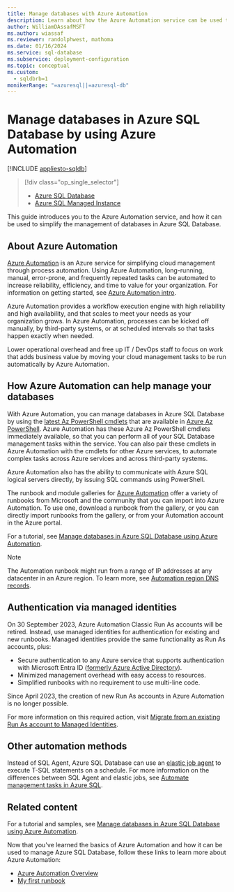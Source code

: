 ```yaml
---
title: Manage databases with Azure Automation
description: Learn about how the Azure Automation service can be used to manage Azure SQL Database at scale.
author: WilliamDAssafMSFT
ms.author: wiassaf
ms.reviewer: randolphwest, mathoma
ms.date: 01/16/2024
ms.service: sql-database
ms.subservice: deployment-configuration
ms.topic: conceptual
ms.custom:
  - sqldbrb=1
monikerRange: "=azuresql||=azuresql-db"
---
```


# Manage databases in Azure SQL Database by using Azure Automation

[!INCLUDE [appliesto-sqldb](../includes/appliesto-sqldb.md)]

> [!div class="op_single_selector"]
> * [Azure SQL Database](automation-manage.md?view=azuresql-db&preserve-view=true)
> * [Azure SQL Managed Instance](../managed-instance/automation-manage.md?view=azuresql-mi&preserve-view=true)

This guide introduces you to the Azure Automation service, and how it can be used to simplify the management of databases in Azure SQL Database.

## About Azure Automation

[Azure Automation](https://azure.microsoft.com/services/automation/) is an Azure service for simplifying cloud management through process automation. Using Azure Automation, long-running, manual, error-prone, and frequently repeated tasks can be automated to increase reliability, efficiency, and time to value for your organization. For information on getting started, see [Azure Automation intro](/azure/automation/automation-intro).

Azure Automation provides a workflow execution engine with high reliability and high availability, and that scales to meet your needs as your organization grows. In Azure Automation, processes can be kicked off manually, by third-party systems, or at scheduled intervals so that tasks happen exactly when needed.

Lower operational overhead and free up IT / DevOps staff to focus on work that adds business value by moving your cloud management tasks to be run automatically by Azure Automation.

## How Azure Automation can help manage your databases

With Azure Automation, you can manage databases in Azure SQL Database by using the [latest Az PowerShell cmdlets](/powershell/azure/install-azure-powershell) that are available in [Azure Az PowerShell](/powershell/azure/new-azureps-module-az). Azure Automation has these Azure Az PowerShell cmdlets immediately available, so that you can perform all of your SQL Database management tasks within the service. You can also pair these cmdlets in Azure Automation with the cmdlets for other Azure services, to automate complex tasks across Azure services and across third-party systems.

Azure Automation also has the ability to communicate with Azure SQL logical servers directly, by issuing SQL commands using PowerShell.

The runbook and module galleries for [Azure Automation](/azure/automation/automation-runbook-gallery) offer a variety of runbooks from Microsoft and the community that you can import into Azure Automation. To use one, download a runbook from the gallery, or you can directly import runbooks from the gallery, or from your Automation account in the Azure portal.

For a tutorial, see [Manage databases in Azure SQL Database using Azure Automation](/azure/automation/manage-sql-server-in-automation).

>[!NOTE]
> The Automation runbook might run from a range of IP addresses at any datacenter in an Azure region. To learn more, see [Automation region DNS records](/azure/automation/how-to/automation-region-dns-records).

## Authentication via managed identities

On 30 September 2023, Azure Automation Classic Run As accounts will be retired. Instead, use managed identities for authentication for existing and new runbooks. Managed identities provide the same functionality as Run As accounts, plus:

- Secure authentication to any Azure service that supports authentication with Microsoft Entra ID ([formerly Azure Active Directory](/entra/fundamentals/new-name)).
- Minimized management overhead with easy access to resources.
- Simplified runbooks with no requirement to use multi-line code.

Since April 2023, the creation of new Run As accounts in Azure Automation is no longer possible.

For more information on this required action, visit [Migrate from an existing Run As account to Managed Identities](/azure/automation/migrate-run-as-accounts-managed-identity?tabs=run-as-account).

## Other automation methods

Instead of SQL Agent, Azure SQL Database can use an [elastic job agent](elastic-jobs-overview.md) to execute T-SQL statements on a schedule. For more information on the differences between SQL Agent and elastic jobs, see [Automate management tasks in Azure SQL](job-automation-overview.md).

## Related content

For a tutorial and samples, see [Manage databases in Azure SQL Database using Azure Automation](/azure/automation/manage-sql-server-in-automation).

Now that you've learned the basics of Azure Automation and how it can be used to manage Azure SQL Database, follow these links to learn more about Azure Automation:

- [Azure Automation Overview](/azure/automation/automation-intro)
- [My first runbook](/azure/automation/learn/powershell-runbook-managed-identity)
